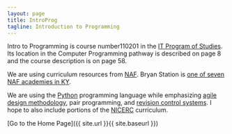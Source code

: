 ```yaml
---
layout: page
title: IntroProg
tagline: Introduction to Programming
---
```

Intro to Programming is course number110201 in the 
<a href="https://education.ky.gov/CTE/ctepa/Documents/IT--2017-2018.pdf">IT Program of Studies</a>. 
Its location in the Computer Programming pathway is described on page 8 and the course 
description is on page 58.

We are using curriculum resources from 
<a href="https://naf.org/">NAF</a>. 
Bryan Station is <a href="https://naf.org/naf-network/find-an-academy">one of seven NAF academies in KY</a>.

We are using the <a href="https://www.python.org/">Python</a> programming language while emphasizing 
<a href="https://en.wikipedia.org/wiki/Agile_software_development">agile design methodology</a>, 
pair programming, and <a href="https://github.com/features">revision control systems</a>. 
I hope to also include portions of the 
<a href="https://nicerc.org/curricula/computer-science/">NICERC</a> curriculum.

[Go to the Home Page]({{ site.url }}{{ site.baseurl }})
